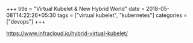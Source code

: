+++
title = "Virtual Kubelet & New Hybrid World"
date = 2018-05-08T14:22:26+05:30
tags = ["virtual kubelet", "kubernetes"]
categories = ["devops"]
+++

https://www.infracloud.io/hybrid-virtual-kubelet/